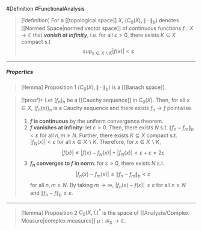 #Definition  #FunctionalAnalysis 
> [!definition]
> For a [[topological space]] $X$, $(C_{0}(X),\|\cdot\|_{b})$ denotes [[Normed Space|normed vector space]] of continuous functions $f:X\to \mathbb{\mathbb{C}}$ that ***vanish at infinity***, i.e. for all $\varepsilon>0$, there exists $K\subseteq X$ compact s.t $$\sup_{x\in X \backslash K}\left| f(x) \right| <\varepsilon$$
---
##### Properties
> [!lemma] Proposition 1
> $(C_{0}(X),\|\cdot\|_{b})$ is a [[Banach space]].

> [!proof]+
> Let $(f_{n})_{n}$ be a [[Cauchy sequence]] in $C_{0}(X)$. Then, for all $x\in X$, $(f_{n}(x))_{n}$ is a Cauchy sequence and there exists $f_{n}\to f$ pointwise.
> 1. **$f$ is continuous** by the uniform convergence theorem.
> 2. **$f$ vanishes at infinity**: let $\varepsilon>0$. Then, there exists $N$ s.t. $\left\| f_{n}-f_{m} \right\|_{b}<\varepsilon$ for all $n,m\geq N$. Further, there exists $K\subseteq X$ compact s.t. $\left| f_{N}(x) \right|<\varepsilon$ for all $x\in X \backslash K$. Therefore, for $x\in X \backslash K$, $$\left| f(x) \right| \leq \left| f(x)-f_{N}(x) \right| +\left| f_{N}(x) \right|< \varepsilon+\varepsilon=2\varepsilon$$
> 3. **$f_{n}$ converges to $f$ in norm**: for $\varepsilon>0$, there exists $N$ s.t. $$\left| f_{n}(x)-f_{m}(x) \right|\leq \left\| f_{n}-f_{m} \right\|_{b} <\varepsilon $$for all $n,m\geq N$. By taking $m\to \infty$, $\left| f_{n}(x)-f(x) \right|\leq \varepsilon$ for all $n\geq N$ and $\left\| f_{n}-f \right\|_{b}\leq \varepsilon$.
---
> [!lemma] Proposition 2
> $C_{0}(X,\mathbb{C})^{*}$ is the space of [[Analysis/Complex Measure|complex measures]] $\mu:\mathcal{B}_{X}\to \mathbb{C}$.
